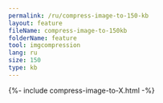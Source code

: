 ```yaml
---
permalink: /ru/compress-image-to-150-kb
layout: feature
fileName: compress-image-to-150kb
folderName: feature
tool: imgcompression
lang: ru
size: 150
type: kb
---
```


{%- include compress-image-to-X.html -%}
